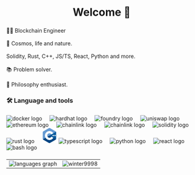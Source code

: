
###

<h1 align="center">Welcome 👋 </h1>

###

<p align="left">👨‍💻 Blockchain Engineer <br><br>🚀 Cosmos, life and nature.<br><br> Solidity, Rust, C++, JS/TS, React, Python and more.<br><br>📚 Problem solver.<br><br>🌌 Philosophy enthusiast.</p>

###

<h3 align="left">🛠 Language and tools</h3>

###

<div align="left">
  <img src="https://cdn.jsdelivr.net/gh/devicons/devicon/icons/docker/docker-plain-wordmark.svg" height="40" alt="docker logo"  />
  <img width="12" />
  <img src="https://cdn.swisscows.com/image?url=https%3A%2F%2Fwww.solodev.com%2Ffile%2F13466e21-dd2c-11ec-b9ad-0eaef3759f5f%2FHardhat-Logo-Icon.png" height="40" alt="hardhat logo"  />
  <img width="12" />
  <img src="https://moralis.io/wp-content/uploads/web3wiki/170-foundry/637aed6751438b58df4f23db_vsOHSnFCWFd7F4FKD3WyqVs5OL1bbnm-OYI7HxjENC8.png" height="40" alt="foundry logo"  />
  <img width="12" />
  <img src="https://cdn.swisscows.com/image?url=https%3A%2F%2Fcryptologos.cc%2Flogos%2Funiswap-uni-logo.png" height="40" alt="uniswap logo"  />
  <img width="12" />
  <img src="https://cdn.swisscows.com/image?url=https%3A%2F%2Fupload.wikimedia.org%2Fwikipedia%2Fcommons%2Fthumb%2F0%2F05%2FEthereum_logo_2014.svg%2F1257px-Ethereum_logo_2014.svg.png" height="40" alt="ethereum logo"  />
  <img width="12" />
  <img src="https://cdn.swisscows.com/image?url=https%3A%2F%2Fcryptologos.cc%2Flogos%2Fchainlink-link-logo.png" height="40" alt="chainlink logo"  />
  <img width="12" />
  <img src="https://cdn.swisscows.com/image?url=https%3A%2F%2Flogodownload.org%2Fwp-content%2Fuploads%2F2017%2F06%2Fbitcoin-logo-1-1.png" height="40" alt="chainlink logo"  />
  <img width="12" />
  <img src="https://cdn.jsdelivr.net/gh/devicons/devicon/icons/solidity/solidity-original.svg" height="40" alt="solidity logo"  />
  <img width="12" />
  <img src="https://cdn.jsdelivr.net/gh/devicons/devicon/icons/rust/rust-plain.svg" height="40" alt="rust logo"  />
  <img width="12" />
  <a target="_blank" rel="noreferrer"> <img src="https://raw.githubusercontent.com/devicons/devicon/master/icons/cplusplus/cplusplus-original.svg" alt="cplusplus" height="40"/>
  <img src="https://cdn.jsdelivr.net/gh/devicons/devicon/icons/typescript/typescript-original.svg" height="40" alt="typescript logo"  />
  <img width="12" />
  <img src="https://cdn.jsdelivr.net/gh/devicons/devicon/icons/python/python-original.svg" height="40" alt="python logo"  />
  <img width="12" />
  <img src="https://cdn.jsdelivr.net/gh/devicons/devicon/icons/react/react-original.svg" height="40" alt="react logo"  />
  <img width="12" />
  <img src="https://cdn.jsdelivr.net/gh/devicons/devicon/icons/bash/bash-original.svg" height="40" alt="bash logo"  />
</div>

###

<div align="center">
  <table>
    <tr>
      <td>
        <img src="https://github-readme-stats.vercel.app/api/top-langs?username=Winter9998&locale=en&hide_title=false&layout=compact&card_width=320&langs_count=5&theme=dracula&hide_border=false&order=2" height="150" alt="languages graph" />
      </td>
      <td>
        <img src="https://github-readme-stats.vercel.app/api?username=winter9998&show_icons=true&locale=en" alt="winter9998" />
      </td>
    </tr>
  </table>
</div>


###
